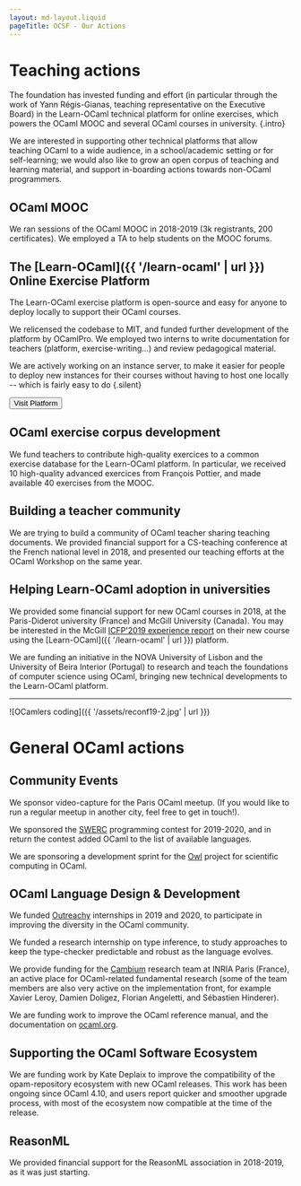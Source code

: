 ```yaml
---
layout: md-layout.liquid
pageTitle: OCSF - Our Actions
---
```


# Teaching actions

The foundation has invested funding and effort (in particular through
the work of Yann Régis-Gianas, teaching representative on the
Executive Board) in the Learn-OCaml technical platform for online
exercises, which powers the OCaml MOOC and several OCaml courses in
university. {.intro}

We are interested in supporting other technical platforms that allow
teaching OCaml to a wide audience, in a school/academic setting or for
self-learning; we would also like to grow an open corpus of teaching
and learning material, and support in-boarding actions towards
non-OCaml programmers.

## OCaml MOOC

We ran sessions of the OCaml MOOC in 2018-2019 (3k registrants, 200
certificates). We employed a TA to help students on the MOOC forums.

## The [Learn-OCaml]({{ '/learn-ocaml' | url }}) Online Exercise Platform

The Learn-OCaml exercise platform is open-source and easy for anyone to deploy
locally to support their OCaml courses.

We relicensed the codebase to MIT, and funded further development of
the platform by OCamlPro. We employed two interns to write
documentation for teachers (platform, exercise-writing...) and
review pedagogical material.

We are actively working on an instance server, to make it easier for
people to deploy new instances for their courses without having to
host one locally -- which is fairly easy to do {.silent}

<div class="mt-8">
<a href="https://github.com/ocaml-sf/learn-ocaml" class="btn-main">
<button>Visit Platform</button>
</a>
</div>

## OCaml exercise corpus development

We fund teachers to contribute high-quality exercices to a common
exercise database for the Learn-OCaml platform. In particular, we
received 10 high-quality advanced exercices from François Pottier,
and made available 40 exercises from the MOOC.

<!--
<div class="my-4 -mx-4 sm:-mx-56 flex justify-center">

  ![OCamler learning]({{ '/assets/reconf19-1.jpg' | url }}){.object-cover}

</div>
-->

## Building a teacher community

We are trying to build a community of OCaml teacher sharing teaching
documents. We provided financial support for a CS-teaching
conference at the French national level in 2018, and presented our
teaching efforts at the OCaml Workshop on the same year.

## Helping Learn-OCaml adoption in universities

We provided some financial support for new OCaml courses in 2018, at
the Paris-Diderot university (France) and McGill University
(Canada). You may be interested in the McGill [ICFP'2019 experience
report](https://www.cs.mcgill.ca/~bpientka/papers/learn-ocaml-icfp19)
on their new course using the [Learn-OCaml]({{ '/learn-ocaml' | url }}) platform.

We are funding an initiative in the NOVA University of Lisbon and
the University of Beira Interior (Portugal) to research and teach
the foundations of computer science using OCaml, bringing new
technical developments to the Learn-OCaml platform.

<hr/>

<div class="-mx-4 sm:mx-0">

![OCamlers coding]({{ '/assets/reconf19-2.jpg' | url }})

</div>

# General OCaml actions

## Community Events

We sponsor video-capture for the Paris OCaml meetup. (If you would
like to run a regular meetup in another city, feel free to get in
touch!).

We sponsored the [SWERC](https://swerc.eu/2019/about/) programming
contest for 2019-2020, and in return the contest added OCaml to the
list of available languages.

We are sponsoring a development sprint for the
[Owl](https://github.com/owlbarn) project for scientific computing in
OCaml.

## OCaml Language Design & Development

We funded [Outreachy](https://www.outreachy.org/) internships in 2019
and 2020, to participate in improving the diversity in the OCaml
community.

We funded a research internship on type inference, to study
approaches to keep the type-checker predictable and robust as the
language evolves.

We provide funding for the [Cambium](http://cambium.inria.fr/) research
team at INRIA Paris (France), an active place for OCaml-related fundamental
research (some of the team members are also very active on the implementation
front, for example Xavier Leroy, Damien Doligez, Florian Angeletti, and
Sébastien Hinderer).

We are funding work to improve the OCaml reference manual, and the
documentation on [ocaml.org](ocaml.org).

## Supporting the OCaml Software Ecosystem

We are funding work by Kate Deplaix to improve the compatibility of
the opam-repository ecosystem with new OCaml releases. This work has
been ongoing since OCaml 4.10, and users report quicker and smoother
upgrade process, with most of the ecosystem now compatible at the time
of the release.

## ReasonML

We provided financial support for the ReasonML association in
2018-2019, as it was just starting.
